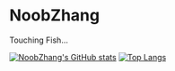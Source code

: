 # NoobZhang
Touching Fish...  

[![NoobZhang's GitHub stats](https://github-readme-stats.vercel.app/api?username=zhanghua000)](https://github.com/anuraghazra/github-readme-stats)
[![Top Langs](https://github-readme-stats.vercel.app/api/top-langs/?username=zhanghua000)](https://github.com/anuraghazra/github-readme-stats)
